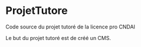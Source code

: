 # ProjetTutore
Code source du projet tutoré de la licence pro CNDAI

Le but du projet tutoré est de créé un CMS.
